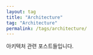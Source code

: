 ```yaml
---
layout: tag
title: "Architecture"
tag: "Architecture"
permalink: /tags/architecture/
---
```


아키텍처 관련 포스트들입니다.
